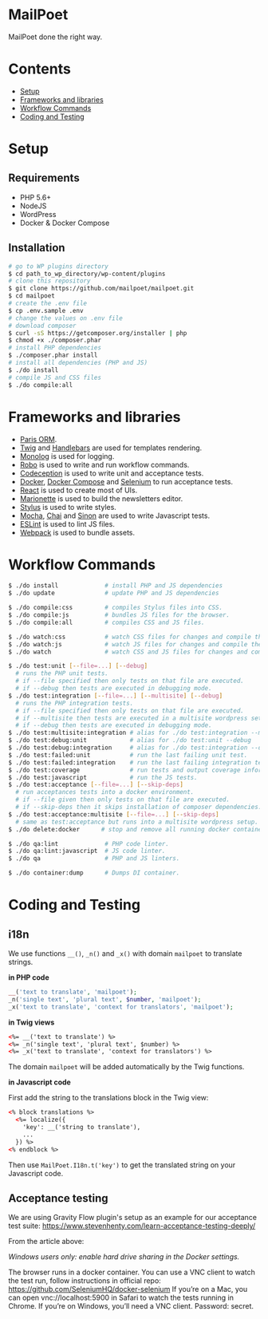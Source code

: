 # MailPoet

MailPoet done the right way.

# Contents

- [Setup](#setup)
- [Frameworks and libraries](#frameworks-and-libraries)
- [Workflow Commands](#workflow-commands)
- [Coding and Testing](#coding-and-testing)

# Setup

## Requirements
- PHP 5.6+
- NodeJS
- WordPress
- Docker & Docker Compose

## Installation
```bash
# go to WP plugins directory
$ cd path_to_wp_directory/wp-content/plugins
# clone this repository
$ git clone https://github.com/mailpoet/mailpoet.git
$ cd mailpoet
# create the .env file
$ cp .env.sample .env
# change the values on .env file
# download composer
$ curl -sS https://getcomposer.org/installer | php
$ chmod +x ./composer.phar
# install PHP dependencies
$ ./composer.phar install
# install all dependencies (PHP and JS)
$ ./do install
# compile JS and CSS files
$ ./do compile:all
```

# Frameworks and libraries

- [Paris ORM](https://github.com/j4mie/paris).
- [Twig](https://twig.symfony.com/) and [Handlebars](https://handlebarsjs.com/) are used for templates rendering.
- [Monolog](https://seldaek.github.io/monolog/) is used for logging.
- [Robo](https://robo.li/) is used to write and run workflow commands.
- [Codeception](https://codeception.com/) is used to write unit and acceptance tests.
- [Docker](https://www.docker.com/), [Docker Compose](https://docs.docker.com/compose/) and [Selenium](https://www.seleniumhq.org/) to run acceptance tests.
- [React](https://reactjs.org/) is used to create most of UIs.
- [Marionette](https://marionettejs.com/) is used to build the newsletters editor.
- [Stylus](http://stylus-lang.com/) is used to write styles.
- [Mocha](https://mochajs.org/), [Chai](https://www.chaijs.com/) and [Sinon](https://sinonjs.org/) are used to write Javascript tests.
- [ESLint](https://eslint.org/) is used to lint JS files.
- [Webpack](https://webpack.js.org/) is used to bundle assets.

# Workflow Commands

```bash
$ ./do install             # install PHP and JS dependencies
$ ./do update              # update PHP and JS dependencies

$ ./do compile:css         # compiles Stylus files into CSS.
$ ./do compile:js          # bundles JS files for the browser.
$ ./do compile:all         # compiles CSS and JS files.

$ ./do watch:css           # watch CSS files for changes and compile them.
$ ./do watch:js            # watch JS files for changes and compile them.
$ ./do watch               # watch CSS and JS files for changes and compile them.

$ ./do test:unit [--file=...] [--debug]
  # runs the PHP unit tests.
  # if --file specified then only tests on that file are executed.
  # if --debug then tests are executed in debugging mode.
$ ./do test:integration [--file=...] [--multisite] [--debug]
  # runs the PHP integration tests.
  # if --file specified then only tests on that file are executed.
  # if --multisite then tests are executed in a multisite wordpress setup.
  # if --debug then tests are executed in debugging mode.
$ ./do test:multisite:integration # alias for ./do test:integration --multisite
$ ./do test:debug:unit            # alias for ./do test:unit --debug
$ ./do test:debug:integration     # alias for ./do test:integration --debug
$ ./do test:failed:unit           # run the last failing unit test.
$ ./do test:failed:integration    # run the last failing integration test.
$ ./do test:coverage              # run tests and output coverage information.
$ ./do test:javascript            # run the JS tests.
$ ./do test:acceptance [--file=...] [--skip-deps]
  # run acceptances tests into a docker environment.
  # if --file given then only tests on that file are executed.
  # if --skip-deps then it skips installation of composer dependencies.
$ ./do test:acceptance:multisite [--file=...] [--skip-deps]
  # same as test:acceptance but runs into a multisite wordpress setup.
$ ./do delete:docker      # stop and remove all running docker containers.

$ ./do qa:lint             # PHP code linter.
$ ./do qa:lint:javascript  # JS code linter.
$ ./do qa                  # PHP and JS linters.

$ ./do container:dump      # Dumps DI container.
```

# Coding and Testing

## i18n

We use functions `__()`, `_n()` and `_x()` with domain `mailpoet` to translate strings.

**in PHP code**

```php
__('text to translate', 'mailpoet');
_n('single text', 'plural text', $number, 'mailpoet');
_x('text to translate', 'context for translators', 'mailpoet');
```

**in Twig views**

```html
<%= __('text to translate') %>
<%= _n('single text', 'plural text', $number) %>
<%= _x('text to translate', 'context for translators') %>
```

The domain `mailpoet` will be added automatically by the Twig functions.

**in Javascript code**

First add the string to the translations block in the Twig view:

```html
<% block translations %>
  <%= localize({
    'key': __('string to translate'),
    ...
  }) %>
<% endblock %>
```

Then use `MailPoet.I18n.t('key')` to get the translated string on your Javascript code.

## Acceptance testing

We are using Gravity Flow plugin's setup as an example for our acceptance test suite: https://www.stevenhenty.com/learn-acceptance-testing-deeply/

From the article above:

_Windows users only: enable hard drive sharing in the Docker settings._

The browser runs in a docker container. You can use a VNC client to watch the test run, follow instructions in official
repo: https://github.com/SeleniumHQ/docker-selenium
If you’re on a Mac, you can open vnc://localhost:5900 in Safari to watch the tests running in Chrome. If you’re on Windows, you’ll need a VNC client. Password: secret.
